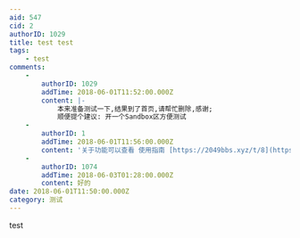 ```yaml
---
aid: 547
cid: 2
authorID: 1029
title: test test
tags:
    - test
comments:
    -
        authorID: 1029
        addTime: 2018-06-01T11:52:00.000Z
        content: |-
            本来准备测试一下,结果到了首页,请帮忙删除,感谢;  
            顺便提个建议: 开一个Sandbox区方便测试
    -
        authorID: 1
        addTime: 2018-06-01T11:56:00.000Z
        content: '关于功能可以查看 使用指南 [https://2049bbs.xyz/t/8](https://2049bbs.xyz/t/8)'
    -
        authorID: 1074
        addTime: 2018-06-03T01:28:00.000Z
        content: 好的
date: 2018-06-01T11:50:00.000Z
category: 测试
---
```


test
